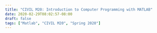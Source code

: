 ```yaml
---
title: "CIVIL M20: Introduction to Computer Programming with MATLAB"
date: 2020-02-29T08:02:57-08:00
draft: false
tags: ["Matlab", "CIVIL M20", "Spring 2020"]
---
```

